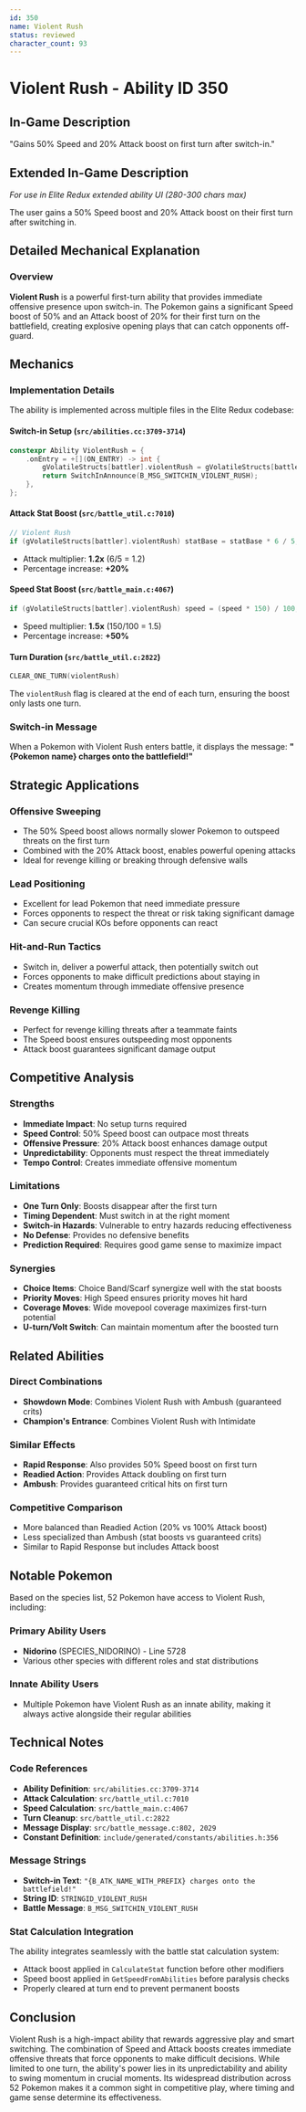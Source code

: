 ```yaml
---
id: 350
name: Violent Rush
status: reviewed
character_count: 93
---
```


# Violent Rush - Ability ID 350

## In-Game Description
"Gains 50% Speed and 20% Attack boost on first turn after switch-in."

## Extended In-Game Description
*For use in Elite Redux extended ability UI (280-300 chars max)*

The user gains a 50% Speed boost and 20% Attack boost on their first turn after switching in. 

## Detailed Mechanical Explanation

### Overview

**Violent Rush** is a powerful first-turn ability that provides immediate offensive presence upon switch-in. The Pokemon gains a significant Speed boost of 50% and an Attack boost of 20% for their first turn on the battlefield, creating explosive opening plays that can catch opponents off-guard.

## Mechanics

### Implementation Details

The ability is implemented across multiple files in the Elite Redux codebase:

#### Switch-in Setup (`src/abilities.cc:3709-3714`)
```cpp
constexpr Ability ViolentRush = {
    .onEntry = +[](ON_ENTRY) -> int {
        gVolatileStructs[battler].violentRush = gVolatileStructs[battler].started.violentRush = TRUE;
        return SwitchInAnnounce(B_MSG_SWITCHIN_VIOLENT_RUSH);
    },
};
```

#### Attack Stat Boost (`src/battle_util.c:7010`)
```c
// Violent Rush
if (gVolatileStructs[battler].violentRush) statBase = statBase * 6 / 5;
```
- Attack multiplier: **1.2x** (6/5 = 1.2)
- Percentage increase: **+20%**

#### Speed Stat Boost (`src/battle_main.c:4067`)
```c
if (gVolatileStructs[battler].violentRush) speed = (speed * 150) / 100;
```
- Speed multiplier: **1.5x** (150/100 = 1.5)
- Percentage increase: **+50%**

#### Turn Duration (`src/battle_util.c:2822`)
```c
CLEAR_ONE_TURN(violentRush)
```
The `violentRush` flag is cleared at the end of each turn, ensuring the boost only lasts one turn.

### Switch-in Message

When a Pokemon with Violent Rush enters battle, it displays the message:
**"{Pokemon name} charges onto the battlefield!"**

## Strategic Applications

### Offensive Sweeping
- The 50% Speed boost allows normally slower Pokemon to outspeed threats on the first turn
- Combined with the 20% Attack boost, enables powerful opening attacks
- Ideal for revenge killing or breaking through defensive walls

### Lead Positioning
- Excellent for lead Pokemon that need immediate pressure
- Forces opponents to respect the threat or risk taking significant damage
- Can secure crucial KOs before opponents can react

### Hit-and-Run Tactics
- Switch in, deliver a powerful attack, then potentially switch out
- Forces opponents to make difficult predictions about staying in
- Creates momentum through immediate offensive presence

### Revenge Killing
- Perfect for revenge killing threats after a teammate faints
- The Speed boost ensures outspeeding most opponents
- Attack boost guarantees significant damage output

## Competitive Analysis

### Strengths
- **Immediate Impact**: No setup turns required
- **Speed Control**: 50% Speed boost can outpace most threats
- **Offensive Pressure**: 20% Attack boost enhances damage output
- **Unpredictability**: Opponents must respect the threat immediately
- **Tempo Control**: Creates immediate offensive momentum

### Limitations
- **One Turn Only**: Boosts disappear after the first turn
- **Timing Dependent**: Must switch in at the right moment
- **Switch-in Hazards**: Vulnerable to entry hazards reducing effectiveness
- **No Defense**: Provides no defensive benefits
- **Prediction Required**: Requires good game sense to maximize impact

### Synergies
- **Choice Items**: Choice Band/Scarf synergize well with the stat boosts
- **Priority Moves**: High Speed ensures priority moves hit hard
- **Coverage Moves**: Wide movepool coverage maximizes first-turn potential
- **U-turn/Volt Switch**: Can maintain momentum after the boosted turn

## Related Abilities

### Direct Combinations
- **Showdown Mode**: Combines Violent Rush with Ambush (guaranteed crits)
- **Champion's Entrance**: Combines Violent Rush with Intimidate

### Similar Effects
- **Rapid Response**: Also provides 50% Speed boost on first turn
- **Readied Action**: Provides Attack doubling on first turn
- **Ambush**: Provides guaranteed critical hits on first turn

### Competitive Comparison
- More balanced than Readied Action (20% vs 100% Attack boost)
- Less specialized than Ambush (stat boosts vs guaranteed crits)
- Similar to Rapid Response but includes Attack boost

## Notable Pokemon

Based on the species list, 52 Pokemon have access to Violent Rush, including:

### Primary Ability Users
- **Nidorino** (SPECIES_NIDORINO) - Line 5728
- Various other species with different roles and stat distributions

### Innate Ability Users
- Multiple Pokemon have Violent Rush as an innate ability, making it always active alongside their regular abilities

## Technical Notes

### Code References
- **Ability Definition**: `src/abilities.cc:3709-3714`
- **Attack Calculation**: `src/battle_util.c:7010`
- **Speed Calculation**: `src/battle_main.c:4067`
- **Turn Cleanup**: `src/battle_util.c:2822`
- **Message Display**: `src/battle_message.c:802, 2029`
- **Constant Definition**: `include/generated/constants/abilities.h:356`

### Message Strings
- **Switch-in Text**: `"{B_ATK_NAME_WITH_PREFIX} charges onto the battlefield!"`
- **String ID**: `STRINGID_VIOLENT_RUSH`
- **Battle Message**: `B_MSG_SWITCHIN_VIOLENT_RUSH`

### Stat Calculation Integration
The ability integrates seamlessly with the battle stat calculation system:
- Attack boost applied in `CalculateStat` function before other modifiers
- Speed boost applied in `GetSpeedFromAbilities` before paralysis checks
- Properly cleared at turn end to prevent permanent boosts


## Conclusion

Violent Rush is a high-impact ability that rewards aggressive play and smart switching. The combination of Speed and Attack boosts creates immediate offensive threats that force opponents to make difficult decisions. While limited to one turn, the ability's power lies in its unpredictability and ability to swing momentum in crucial moments. Its widespread distribution across 52 Pokemon makes it a common sight in competitive play, where timing and game sense determine its effectiveness.